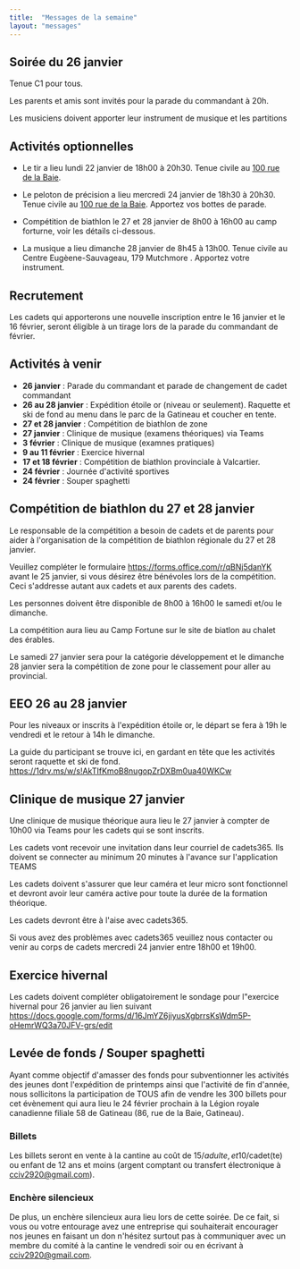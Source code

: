```yaml
---
title:  "Messages de la semaine"
layout: "messages"
---
```


## Soirée du 26 janvier

Tenue C1 pour tous.

Les parents et amis sont invités pour la parade du commandant à 20h. 

Les musiciens doivent apporter leur instrument de musique et les partitions


## Activités optionnelles

- Le tir a lieu lundi 22 janvier de 18h00 à 20h30. Tenue civile au [100 rue de la Baie](/information/comment-nous-rejoindre/).

- Le peloton de précision a lieu mercredi 24 janvier de 18h30 à 20h30. Tenue civile au [100 rue de la Baie](/information/comment-nous-rejoindre/). Apportez vos bottes de parade. 

- Compétition de biathlon le 27 et 28 janvier de 8h00 à 16h00 au camp forturne, voir les détails ci-dessous.

- La musique a lieu dimanche 28 janvier de 8h45 à 13h00. Tenue civile au Centre Eugèene-Sauvageau, 179 Mutchmore . Apportez votre instrument. 


## Recrutement

Les cadets qui apporterons une nouvelle inscription entre le 16 janvier et le 16 février, seront éligible à un tirage lors de la parade du commandant de février.


## Activités à venir

- **26 janvier** : Parade du commandant et parade de changement de cadet commandant
- **26 au 28 janvier** : Expédition étoile or (niveau or seulement). Raquette et ski de fond au menu dans le parc de la Gatineau et coucher en tente.
- **27 et 28 janvier** : Compétition de biathlon de zone
- **27 janvier** : Clinique de musique (examens théoriques) via Teams
- **3 février** : Clinique de musique (examnes pratiques) 
- **9 au 11 février** : Exercice hivernal
- **17 et 18 février** : Compétition de biathlon provinciale à Valcartier.
- **24 février** : Journée d'activité sportives
- **24 février** : Souper spaghetti

  
## Compétition de biathlon du 27 et 28 janvier

Le responsable de la compétition a besoin de cadets et de parents pour aider à l'organisation de la compétition de biathlon régionale du 27 et 28 janvier.  

Veuillez compléter le formulaire https://forms.office.com/r/qBNj5danYK avant le 25 janvier, si vous désirez être bénévoles lors de la compétition.  Ceci s'addresse autant aux cadets et aux parents des cadets. 

Les personnes doivent être disponible de 8h00 à 16h00 le samedi et/ou le dimanche.  

La compétition aura lieu au Camp Fortune sur le site de biatlon au chalet des érables. 

Le samedi 27 janvier sera pour la catégorie développement et le dimanche 28 janvier sera la compétition de zone pour le classement pour aller au provincial.


## EEO 26 au 28 janvier

Pour les niveaux or inscrits à l'expédition étoile or, le départ se fera à 19h le vendredi et le retour à 14h le dimanche.

La guide du participant se trouve ici, en gardant en tête que les activités seront raquette et ski de fond.
https://1drv.ms/w/s!AkTIfKmoB8nugopZrDXBm0ua40WKCw


## Clinique de musique 27 janvier

Une clinique de musique théorique aura lieu le 27 janvier à compter de 10h00 via Teams pour les cadets qui se sont inscrits. 

Les cadets vont recevoir une invitation dans leur courriel de cadets365.  Ils doivent se connecter au minimum 20 minutes à l'avance sur l'application TEAMS

Les cadets doivent s'assurer que leur caméra et leur micro sont fonctionnel et devront avoir leur caméra active pour toute la durée de la formation théorique.

Les cadets devront être à l'aise avec cadets365.  

Si vous avez des problèmes avec cadets365 veuillez nous contacter ou venir au corps de cadets mercredi 24 janvier entre 18h00 et 19h00.


## Exercice hivernal

Les cadets doivent compléter obligatoirement le sondage pour l"exercice hivernal pour 26 janvier au lien suivant https://docs.google.com/forms/d/16JmYZ6jiyusXgbrrsKsWdm5P-oHemrWQ3a70JFV-grs/edit


## Levée de fonds / Souper spaghetti

Ayant comme objectif d'amasser des fonds pour subventionner les activités des jeunes dont l'expédition de printemps ainsi que l'activité de fin d'année, nous sollicitons la participation de TOUS afin de vendre les 300 billets pour cet évènement qui aura lieu le 24 février prochain à la Légion royale canadienne filiale 58 de Gatineau (86, rue de la Baie, Gatineau). 

### Billets

Les billets seront en vente à la cantine au coût de 15$/adulte, et 10$/cadet(te) ou enfant de 12 ans et moins (argent comptant ou transfert électronique à <cciv2920@gmail.com>). 

### Enchère silencieux
De plus, un enchère silencieux aura lieu lors de cette soirée. De ce fait, si vous ou votre entourage avez une entreprise qui souhaiterait encourager nos jeunes en faisant un don n'hésitez surtout pas à communiquer avec un membre du comité à la cantine le vendredi soir ou en écrivant à <cciv2920@gmail.com>.
